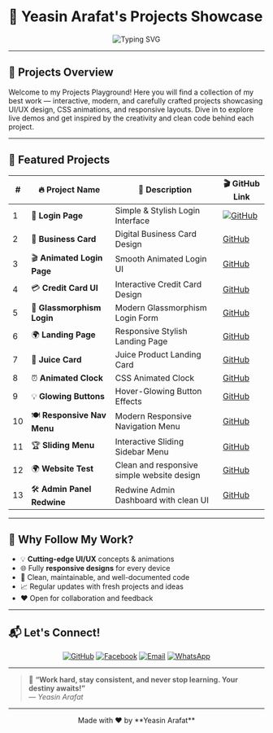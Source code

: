 # 🚀 Yeasin Arafat's **Projects Showcase**

<p align="center">
  <img src="https://readme-typing-svg.herokuapp.com?font=Fira+Code&size=28&pause=1000&color=00d8ff&width=600&lines=Welcome+to+Projects+Playground" alt="Typing SVG" />
</p>

---

## 📝 **Projects Overview**

Welcome to my Projects Playground! Here you will find a collection of my best work — interactive, modern, and carefully crafted projects showcasing UI/UX design, CSS animations, and responsive layouts. Dive in to explore live demos and get inspired by the creativity and clean code behind each project.

---

## 🌟 **Featured Projects**

<div align="center">

| #  | 🔥 Project Name              | 🚀 Description                            | 🎬 GitHub Link                                                                 |
|----|-----------------------------|-------------------------------------------|--------------------------------------------------------------------------------|
| 1  | 🔐 **Login Page**            | Simple & Stylish Login Interface   | [![GitHub](https://img.shields.io/badge/View-on-GitHub-blue?style=for-the-badge)](https://github.com/Yeasinoncode98/Projects-Showcase/tree/main/01_Login_Page)  |
| 2  | 💼 **Business Card**         | Digital Business Card Design              | [GitHub](https://github.com/Yeasinoncode98/Projects-Showcase/tree/main/02_Business_Card) |
| 3  | 🎬 **Animated Login Page**   | Smooth Animated Login UI                  | [GitHub](https://github.com/Yeasinoncode98/Projects-Showcase/tree/main/03_Animated_LoginPage)  |
| 4  | 💳 **Credit Card UI**        | Interactive Credit Card Design            | [GitHub](https://github.com/Yeasinoncode98/Projects-Showcase/tree/main/04_Credit_Card)         |
| 5  | 🧊 **Glassmorphism Login**   | Modern Glassmorphism Login Form           | [GitHub](https://github.com/Yeasinoncode98/Projects-Showcase/tree/main/05_Modern_Glassmorphism_Login_Form) |
| 6  | 🌍 **Landing Page**          | Responsive Stylish Landing Page           | [GitHub](https://github.com/Yeasinoncode98/Projects-Showcase/tree/main/06_Landing_Page_)     |
| 7  | 🧃 **Juice Card**            | Juice Product Landing Card                | [GitHub](https://github.com/Yeasinoncode98/Projects-Showcase/tree/main/07_Juice_Card_Landing_Page) |
| 8  | ⏰ **Animated Clock**        | CSS Animated Clock                        | [GitHub](https://github.com/Yeasinoncode98/Projects-Showcase/tree/main/08_Animated_Clock)      |
| 9  | 💡 **Glowing Buttons**       | Hover-Glowing Button Effects              | [GitHub](https://github.com/Yeasinoncode98/Projects-Showcase/tree/main/09_Glowing_Buttons)    |
| 10 | 🍽️ **Responsive Nav Menu**   | Modern Responsive Navigation Menu         | [GitHub](https://github.com/Yeasinoncode98/Projects-Showcase/tree/main/10_Menu_NavBar_)       |
| 11 | 🏆 **Sliding Menu**          | Interactive Sliding Sidebar Menu          | [GitHub](https://github.com/Yeasinoncode98/Projects-Showcase/tree/main/11_Sliding_Menu) |
| 12 | 🌍 **Website Test**          | Clean and responsive simple website design| [GitHub](https://github.com/Yeasinoncode98/Projects-Showcase/tree/main/12_Website_Test) |
| 13 | 🛠️ **Admin Panel Redwine**   | Redwine Admin Dashboard with clean UI     | [GitHub](https://github.com/Yeasinoncode98/Projects-Showcase/tree/main/13_Admin_Panel_Redwine) |




</div>

---

## 🚀 Why Follow My Work?

- 💡 **Cutting-edge UI/UX** concepts & animations  
- 🌐 Fully **responsive designs** for every device  
- 🎯 Clean, maintainable, and well-documented code  
- 📈 Regular updates with fresh projects and ideas  
- ❤️ Open for collaboration and feedback  

---

## 📬 Let's Connect!

<p align="center">
<a href="https://github.com/Yeasinoncode98" target="_blank"><img alt="GitHub" src="https://img.shields.io/badge/GitHub-Yeasinoncode98-181717?style=for-the-badge&logo=github"/></a>
<a href="https://www.facebook.com/share/1ZzfjaPmq6/?mibextid=wwXIfr" target="_blank"><img alt="Facebook" src="https://img.shields.io/badge/Facebook-Yeasin%20Arafat-1877F2?style=for-the-badge&logo=facebook"/></a>
<a href="mailto:devoncode98@gmail.com" target="_blank"><img alt="Email" src="https://img.shields.io/badge/Email-devoncode98@gmail.com-D14836?style=for-the-badge&logo=gmail"/></a>
<a href="https://wa.me/8801627800198" target="_blank"><img alt="WhatsApp" src="https://img.shields.io/badge/WhatsApp-+8801627800198-25D366?style=for-the-badge&logo=whatsapp"/></a>
</p>

---

> 💬 **“Work hard, stay consistent, and never stop learning. Your destiny awaits!”**  
> — *Yeasin Arafat*  

---

<p align="center">
Made with ❤️ by **Yeasin Arafat**  
</p>
